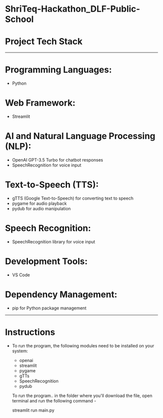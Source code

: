 # ShriTeq-Hackathon_DLF-Public-School

# Project Tech Stack
---

# Programming Languages:
- Python

# Web Framework:
- Streamlit

# AI and Natural Language Processing (NLP):
- OpenAI GPT-3.5 Turbo for chatbot responses
- SpeechRecognition for voice input

# Text-to-Speech (TTS):
- gTTS (Google Text-to-Speech) for converting text to speech
- pygame for audio playback
- pydub for audio manipulation

# Speech Recognition:
- SpeechRecognition library for voice input

# Development Tools:
- VS Code

# Dependency Management:
- pip for Python package management

---

# Instructions
- To run the program, the following modules need to be installed on your system:

	- openai
	- streamlit
 	- pygame
  	- gTTs
   	- SpeechRecognition
   	- pydub


	To run the program..
	in the folder where you'll download the file, open terminal and run the following command - 

	streamlit run main.py


